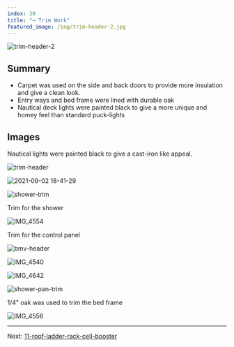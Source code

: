 ```yaml
---
index: 39
title: "→ Trim Work"
featured_image: /img/trim-header-2.jpg
---
```


![trim-header-2](img/trim-header-2.jpg)

## Summary
- Carpet was used on the side and back doors to provide more insulation and give a clean look. 
- Entry ways and bed frame were lined with durable oak
- Nautical deck lights were painted black to give a more unique and homey feel than standard puck-lights

## Images

Nautical lights were painted black to give a cast-iron like appeal.

![trim-header](img/trim-header.jpg)

![2021-09-02 18-41-29](img/2021-09-02%2018-41-29.jpeg)

![shower-trim](img/shower-trim.jpg)

Trim for the shower 

![IMG_4554](img/IMG_4554.jpg)

Trim for the control panel

![bmv-header](img/bmv-header.jpg)

![IMG_4540](img/IMG_4540.jpg)

![IMG_4642](img/IMG_4642.jpg)

![shower-pan-trim](img/shower-pan-trim.jpg)

1/4" oak was used to trim the bed frame

![IMG_4556](img/IMG_4556.jpg)

---

Next: [11-roof-ladder-rack-cell-booster](11-roof-ladder-rack-cell-booster)